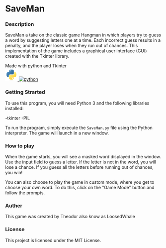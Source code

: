 # SaveMan

### Description

SaveMan a take on the classic game Hangman in which players try to guess a word by suggesting letters one at a time. Each incorrect guess results in a penalty, and the player loses when they run out of chances. This implementation of the game includes a graphical user interface (GUI) created with the Tkinter library.

Made with python and Tkinter \
<a href="https://www.python.org" target="_blank" rel="noreferrer"> <img src="https://raw.githubusercontent.com/devicons/devicon/master/icons/python/python-original.svg" alt="python" width="40" height="40"/> </a>
<a href="https://www.python.org" target="_blank" rel="noreferrer"> <img src="https://rcxpn.com/wp-content/uploads/2023/02/logo-1.png" alt="python" width="40" height="40"/> </a>

### Getting Strarted

To use this program, you will need Python 3 and the following libraries installed:

-tkinter
-PIL

To run the program, simply execute the `SaveMan.py` file using the Python interpreter. The game will launch in a new window.

### How to play 

When the game starts, you will see a masked word displayed in the window. Use the input field to guess a letter. If the letter is not in the word, you will lose a chance. If you guess all the letters before running out of chances, you win!

You can also choose to play the game in custom mode, where you get to choose your own word. To do this, click on the "Game Mode" button and follow the prompts.

### Auther
This game was created by Theodor also know as LoosedWhale

### License 
This project is licensed under the MIT License.
